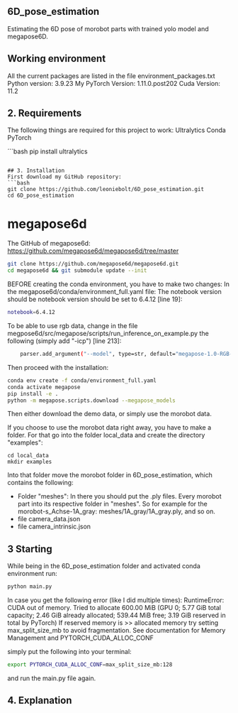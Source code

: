 ## 6D_pose_estimation
Estimating the 6D pose of morobot parts with trained yolo model and megapose6D.

## Working environment
All the current packages are listed in the file environment_packages.txt
Python version: 3.9.23
My PyTorch Version: 1.11.0.post202
Cuda Version: 11.2


## 2. Requirements
The following things are required for this project to work:
Ultralytics
Conda
PyTorch

´´´bash
pip install ultralytics
```

## 3. Installation
First download my GitHub repository:
```bash
git clone https://github.com/leoniebolt/6D_pose_estimation.git
cd 6D_pose_estimation
```

# megapose6d
The GitHub of megapose6d: https://github.com/megapose6d/megapose6d/tree/master

```bash
git clone https://github.com/megapose6d/megapose6d.git
cd megapose6d && git submodule update --init
```

BEFORE creating the conda environment, you have to make two changes:
In the megapose6d/conda/environment_full.yaml file:
The notebook version should be notebook version should be set to 6.4.12 [line 19]:
```bash
notebook=6.4.12
```
To be able to use rgb data, change in the file megpose6d/src/megapose/scripts/run_inference_on_example.py the following (simply add "-icp") [line 213]:
```bash
    parser.add_argument("--model", type=str, default="megapose-1.0-RGB-multi-hypothesis-icp")
```

Then proceed with the installation:
```bash
conda env create -f conda/environment_full.yaml
conda activate megapose
pip install -e .
python -m megapose.scripts.download --megapose_models
```

Then either download the demo data, or simply use the morobot data.

If you choose to use the morobot data right away, you have to make a folder.
For that go into the folder local_data and create the directory "examples":

```
cd local_data
mkdir examples
```

Into that folder move the morobot folder in 6D_pose_estimation, which contains the following:
- Folder "meshes":
  In there you should put the .ply files. Every morobot part into its respective folder in "meshes".
  So for example for the morobot-s_Achse-1A_gray: meshes/1A_gray/1A_gray.ply, and so on.
- file camera_data.json
- file camera_intrinsic.json


## 3 Starting
While being in the 6D_pose_estimation folder and activated conda environment run:
```bash
python main.py
```

In case you get the following error (like I did multiple times):
RuntimeError: CUDA out of memory. Tried to allocate 600.00 MiB (GPU 0; 5.77 GiB total capacity; 2.46 GiB already allocated; 539.44 MiB free; 3.19 GiB reserved in total by PyTorch) If reserved memory is >> allocated memory try setting max_split_size_mb to avoid fragmentation.  See documentation for Memory Management and PYTORCH_CUDA_ALLOC_CONF

simply put the following into your terminal:
```bash
export PYTORCH_CUDA_ALLOC_CONF=max_split_size_mb:128
```

and run the main.py file again.

## 4. Explanation
